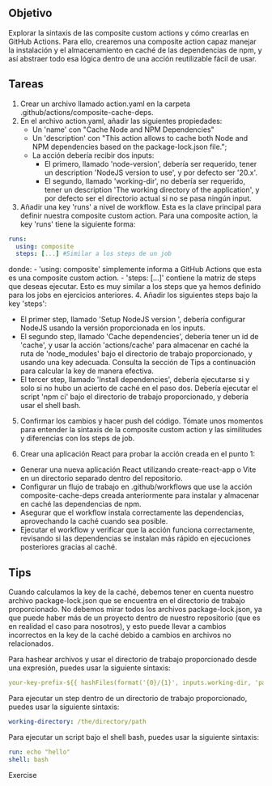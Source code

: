 ## Objetivo
Explorar la sintaxis de las composite custom actions  y cómo crearlas en GitHub Actions.
Para ello, crearemos una composite action capaz manejar la instalación y el almacenamiento en caché de las dependencias de npm, y así abstraer todo esa lógica dentro de una acción reutilizable fácil de usar. 

## Tareas

1. Crear un archivo llamado action.yaml en la carpeta .github/actions/composite-cache-deps. 
2. En el archivo action.yaml, añadir las siguientes propiedades:
   - Un 'name' con "Cache Node and NPM Dependencies"
   - Un 'description' con "This action allows to cache both Node and NPM dependencies based on the package-lock.json file.";
   - La acción debería recibir dos inputs:
     - El primero, llamado 'node-version', debería ser requerido, tener un description 'NodeJS version to use', y por defecto ser '20.x'.
     - El segundo, llamado 'working-dir', no debería ser requerido, tener un description  'The working directory of the application', y por defecto ser el directorio actual si no se pasa ningún input.
3. Añadir una key 'runs' a nivel de workflow. Esta es la clave principal para definir nuestra composite custom action. Para una composite action, la key 'runs' tiene la siguiente forma:
```yaml
runs:
  using: composite
  steps: [...] #Similar a los steps de un job
```
   donde:
        - 'using: composite' simplemente informa a GitHub Actions que esta es una composite custom action.
        - 'steps: [...]' contiene la matriz de steps que deseas ejecutar. Esto es muy similar a los steps que ya hemos definido para los jobs en  ejercicios anteriores.
4. Añadir los siguientes steps bajo la key 'steps':
   - El primer step, llamado 'Setup NodeJS version <retrieve the node-version input value here>', debería configurar NodeJS usando la versión proporcionada en los inputs.
   - El segundo step, llamado 'Cache dependencies', debería tener un id de 'cache', y usar la acción 'actions/cache' para almacenar en caché la ruta de 'node_modules' bajo el directorio de trabajo proporcionado, y usando una key adecuada. Consulta la sección de Tips a continuación para calcular la key de manera efectiva.
   - El tercer step, llamado 'Install dependencies', debería ejecutarse si y solo si no hubo un acierto de caché en el paso dos. Debería ejecutar el script 'npm ci' bajo el directorio de trabajo proporcionado, y debería usar el shell bash.
   

5. Confirmar los cambios y hacer push del código. Tómate unos momentos para entender la sintaxis de la composite custom action y las similitudes y diferencias con los steps de job.

6. Crear una aplicación React para probar la acción creada en el punto 1:
  - Generar una nueva aplicación React utilizando create-react-app o Vite en un directorio separado dentro del repositorio.
  - Configurar un flujo de trabajo en .github/workflows que use la acción composite-cache-deps creada anteriormente para instalar y almacenar en caché las dependencias de npm.
  - Asegurar que el workflow instala correctamente las dependencias, aprovechando la caché cuando sea posible.
  - Ejecutar el workflow y verificar que la acción funciona correctamente, revisando si las dependencias se instalan más rápido en ejecuciones posteriores gracias al caché.


## Tips

Cuando calculamos la key de la caché, debemos tener en cuenta nuestro archivo package-lock.json que se encuentra en el directorio de trabajo proporcionado. No debemos mirar todos los archivos package-lock.json, ya que puede haber más de un proyecto dentro de nuestro repositorio (que es en realidad el caso para nosotros), y esto puede llevar a cambios incorrectos en la key de la caché debido a cambios en archivos no relacionados. 

Para hashear archivos y usar el directorio de trabajo proporcionado desde una expresión, puedes usar la siguiente sintaxis: 
```yaml
your-key-prefix-${{ hashFiles(format('{0}/{1}', inputs.working-dir, 'package-lock.json')) }}.
```

Para ejecutar un step dentro de un directorio de trabajo proporcionado, puedes usar la siguiente sintaxis:
```yaml
working-directory: /the/directory/path
```

Para ejecutar un script bajo el shell bash, puedes usar la siguiente sintaxis:
```yaml
run: echo "hello"
shell: bash
```
Exercise
